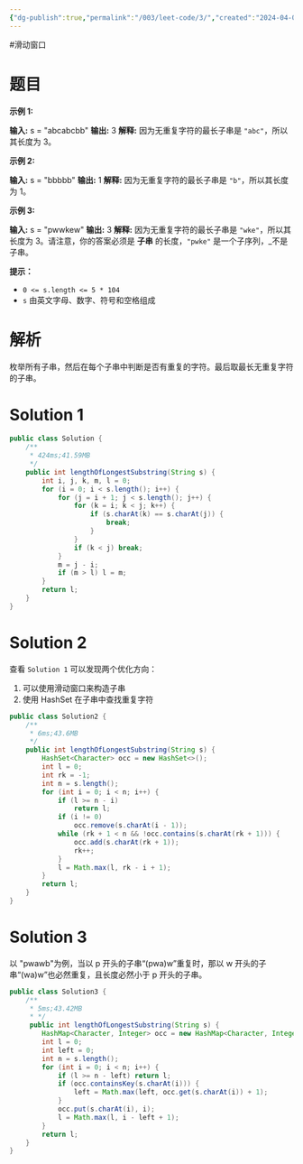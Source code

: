 ```yaml
---
{"dg-publish":true,"permalink":"/003/leet-code/3/","created":"2024-04-07T14:41:37.098+08:00","updated":"2024-06-01T10:48:31.893+08:00"}
---
```


#滑动窗口
# 题目

**示例 1:**

**输入:** s = "abcabcbb"
**输出:** 3 
**解释:** 因为无重复字符的最长子串是 `"abc"`，所以其长度为 3。

**示例 2:**

**输入:** s = "bbbbb"
**输出:** 1
**解释:** 因为无重复字符的最长子串是 `"b"`，所以其长度为 1。

**示例 3:**

**输入:** s = "pwwkew"
**输出:** 3
**解释:** 因为无重复字符的最长子串是 `"wke"`，所以其长度为 3。请注意，你的答案必须是 **子串** 的长度，`"pwke"` 是一个子序列，_不是子串。

**提示：**

- `0 <= s.length <= 5 * 104`
- `s` 由英文字母、数字、符号和空格组成

# 解析

枚举所有子串，然后在每个子串中判断是否有重复的字符。最后取最长无重复字符的子串。
# Solution 1

```java
public class Solution {  
    /**  
     * 424ms;41.59MB
     */  
    public int lengthOfLongestSubstring(String s) {  
        int i, j, k, m, l = 0;  
        for (i = 0; i < s.length(); i++) {  
            for (j = i + 1; j < s.length(); j++) {  
                for (k = i; k < j; k++) {  
                    if (s.charAt(k) == s.charAt(j)) {  
                        break;  
                    }  
                }  
                if (k < j) break;  
            }  
            m = j - i;  
            if (m > l) l = m;  
        }  
        return l;  
    }  
}
```

# Solution 2

查看 `Solution 1` 可以发现两个优化方向：
1. 可以使用滑动窗口来构造子串
2. 使用 HashSet 在子串中查找重复字符

```java
public class Solution2 {  
    /**  
     * 6ms;43.6MB     
     */    
	public int lengthOfLongestSubstring(String s) {  
        HashSet<Character> occ = new HashSet<>();  
        int l = 0;  
        int rk = -1;  
        int n = s.length();  
        for (int i = 0; i < n; i++) {  
            if (l >= n - i)  
                return l;  
            if (i != 0)  
                occ.remove(s.charAt(i - 1));  
            while (rk + 1 < n && !occ.contains(s.charAt(rk + 1))) {  
                occ.add(s.charAt(rk + 1));  
                rk++;  
            }  
            l = Math.max(l, rk - i + 1);  
        }  
        return l;  
    }  
}
```

# Solution 3

以 "pwawb"为例，当以 p 开头的子串“(pwa)w”重复时，那以 w 开头的子串“(wa)w”也必然重复，且长度必然小于 p 开头的子串。

```java
public class Solution3 {  
    /**  
     * 5ms;43.42MB     
     * */    
     public int lengthOfLongestSubstring(String s) {  
        HashMap<Character, Integer> occ = new HashMap<Character, Integer>();  
        int l = 0;  
        int left = 0;  
        int n = s.length();  
        for (int i = 0; i < n; i++) {  
            if (l >= n - left) return l;  
            if (occ.containsKey(s.charAt(i))) {  
                left = Math.max(left, occ.get(s.charAt(i)) + 1);  
            }  
            occ.put(s.charAt(i), i);  
            l = Math.max(l, i - left + 1);  
        }  
        return l;  
    }  
}
```





